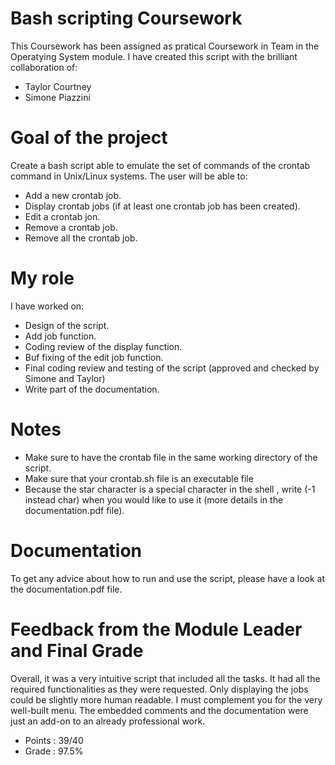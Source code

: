 # Bash scripting Coursework

This Coursework has been assigned as pratical Coursework in Team in the Operatying System module.
I have created this script with the brilliant collaboration of:
* Taylor Courtney 
* Simone Piazzini 

# Goal of the project

Create a bash script able to emulate the set of commands of the crontab command in Unix/Linux systems. 
The user will be able to:
* Add a new crontab job.
* Display crontab jobs (if at least one crontab job has been created).
* Edit a crontab jon.
* Remove a crontab job.
* Remove all the crontab job.


# My role

I have worked on:
* Design of the script.
* Add job function.
* Coding review of the display function.
* Buf fixing of the edit job function.
* Final coding review and testing of the script (approved and checked by Simone and Taylor)
* Write part of the documentation.

# Notes

* Make sure to have the crontab file in the same working directory of the script.
* Make sure that your crontab.sh file is an executable file
* Because the star character is a special character in the shell , write (-1 instead char) when you would like to use it (more details in the documentation.pdf file).

# Documentation
To get any advice about how to run and use the script, please have a look at the documentation.pdf file.

# Feedback from the Module Leader and Final Grade

Overall, it was a very intuitive script that included all the tasks. It had all the required functionalities as they were requested. Only displaying the jobs could be slightly more human readable. I must complement you for the very well-built menu. The embedded comments and the documentation were just an add-on to an already professional work.

* Points : 39/40 
* Grade  : 97.5%



